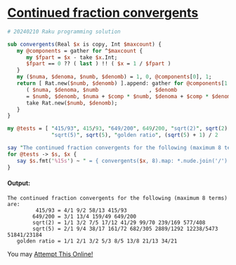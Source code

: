 [1]: https://rosettacode.org/wiki/Continued_fraction_convergents

# [Continued fraction convergents][1]

```perl
# 20240210 Raku programming solution

sub convergents(Real $x is copy, Int $maxcount) {
   my @components = gather for ^$maxcount {
      my $fpart = $x - take $x.Int;
      $fpart == 0 ?? ( last ) !! ( $x = 1 / $fpart )
   }
   my ($numa, $denoma, $numb, $denomb) = 1, 0, @components[0], 1;
   return [ Rat.new($numb, $denomb) ].append: gather for @components[1..*] -> $comp {
      ( $numa, $denoma, $numb                , $denomb                  ) 
      = $numb, $denomb, $numa + $comp * $numb, $denoma + $comp * $denomb;
      take Rat.new($numb, $denomb);
   }
}

my @tests = [ "415/93", 415/93, "649/200", 649/200, "sqrt(2)", sqrt(2),
              "sqrt(5)", sqrt(5), "golden ratio", (sqrt(5) + 1) / 2     ];

say "The continued fraction convergents for the following (maximum 8 terms) are:";
for @tests -> $s, $x {
   say $s.fmt('%15s') ~ " = { convergents($x, 8).map: *.nude.join('/') } ";
}
```

#### Output:
```
The continued fraction convergents for the following (maximum 8 terms) are:
         415/93 = 4/1 9/2 58/13 415/93 
        649/200 = 3/1 13/4 159/49 649/200 
        sqrt(2) = 1/1 3/2 7/5 17/12 41/29 99/70 239/169 577/408 
        sqrt(5) = 2/1 9/4 38/17 161/72 682/305 2889/1292 12238/5473 51841/23184 
   golden ratio = 1/1 2/1 3/2 5/3 8/5 13/8 21/13 34/21 
```


You may [Attempt This Online!](https://ato.pxeger.com/run?1=dVNNb9pAED305l_xYrliTRdj01AREE2vvUa5ISotsCZu7LW7u25AEfkjveTQ_qn8mo6_EKDWF8_OvDezM2_n128tHsvX1z-ljQeTt3fClCusc_VT6q1U1rA7KVJ4OySG3MWe46uy8DKxW-elsj6eHQDZHl_WeVbkquJgjq2wD1IjzjW-HcENtoF7cSG0JSSlHsCKR0lWQLlnLaYDzBHi9hYMqTAWPq6uyCbSHBGGHcqvSIf2JsxTZSY4vI1UeW3QedWdV35F5Qj56ZUX4ZIjqmtraUutsMCdsIGST-ySvgxEUUi1mZ52eZorCoL-EoPP8CrnsWuGf14MF9-x0mUA1H2ban7RU5NK4ENbsn8ePws0jG7M9eT_0-msmerBcSp9rTS1tAu419F4ePPR5WgMDvfT9c1wFIbkai3ymR_aspFPvtbiznk7DWJ8RIx9Ym3zlMpDC5vkFGBthDqIfBJ8VDOXM8cxYg_3_kFWr9UmqpQbxFqsiaZOH3CtDslE_zTNnxK1BaMHmWRlhgms1JnxIbScujOnFrLps1LP8Oqh1fJVxTwTxJllvffR2PR8vMClaTyfLYu345j4QSaKKfqBKjcy-J4nivWGRDiAShycZtPahesW7y8)

